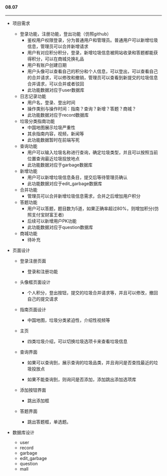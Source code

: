 #### 08.07 

---

- 项目需求

  - 登录功能，注册功能，登出功能（仿照github）
    - 鉴权用户权限登录，分为普通用户和管理员。普通用户可以新增垃圾信息，管理员可以合并新增请求
    - 用户有对应积分积分，登录，新增垃圾信息被网站收录和答题都能获得积分，可以在商城兑换礼品
    - 用户有账户创建日期
    - 用户头像可以查看自己的积分和个人信息，可以登出，可以查看自己的合并请求，可以修改和撤销，管理员可以查看到新提交的垃圾信息合并请求，可以合并或者驳回
    - 此功能数据对应于user数据库
  - 日志记录功能
    - 用户名，登录、登出时间
    - 操作类别与操作时间：指南？查询？新增？答题？商城？
    - 此功能数据对应于record数据库
  - 垃圾分类指南功能
    - 中国地图展示垃圾严重性
    - 其余指南内容，视频，新闻等
    - 此功能数据暂时在前端写死
  - 查询功能
    - 用户可以输入垃圾名称进行查询，确定垃圾类型，并且可以按照当前位置查询最近垃圾投放地点
    - 此功能数据对应于garbage数据库
  - 新增功能
    - 用户可以新增垃圾信息条目，提交后等待管理员确认
    - 此功能数据对应于edit_garbage数据库
  - 合并功能
    - 管理员可以合并新增垃圾信息需求，合并之后增加用户积分
  - 答题功能
    - 用户可以答题，题目数为5道，如果正确率超过80%，则增加积分(仿照支付宝财富王者)
    - 后续可以新增用户PK功能
    - 此功能数据对应于question数据库
  - 商城功能
    - 待补充

- 页面设计

  - 登录注册页面

    - 登录和注册功能

  - 头像框页面设计

    - 个人积分，登出按钮，提交的垃圾合并请求等，并且可以修改，撤回自己的提交请求

  - 指南页面设计

    - 中国地图，垃圾分类紧迫性，介绍性视频等

  - 主页

    - 四类垃圾介绍，可以切换垃圾选项卡来查看垃圾信息

  - 查询界面

    - 如果可以查询到，展示查询的垃圾品类，并且询问是否查找最近的垃圾投放点

    - 如果不能查询到，则询问是否添加，添加跳出添加选项库

  - 添加按钮界面

    - 跳出添加框

  - 答题界面

    - 跳出答题框，单选题。

- 数据库设计

  - user
  - record
  - garbage
  - edit_garbage
  - question
  - mall
